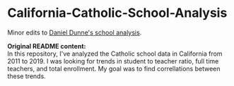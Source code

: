 # California-Catholic-School-Analysis
Minor edits to [Daniel Dunne's school analysis](https://github.com/DDunne44/California-Catholic-School-Analysis).

**Original README content:**  
In this repository, I've analyzed the Catholic school data in California from 2011 to 2019. I was looking for trends in student to teacher ratio, full time teachers, and total enrollment. My goal was to find correllations between these trends. 
